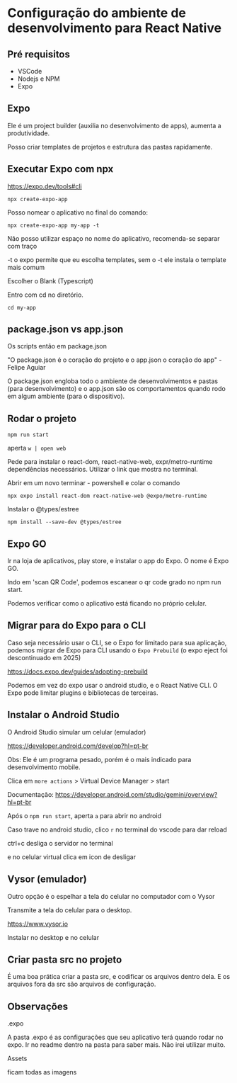 # Configuração do ambiente de desenvolvimento para React Native

## Pré requisitos

* VSCode
* Nodejs e NPM
* Expo

## Expo

Ele é um project builder (auxilia no desenvolvimento de apps), aumenta a produtividade.

Posso criar templates de projetos e estrutura das pastas rapidamente.

## Executar Expo com npx

https://expo.dev/tools#cli

`npx create-expo-app`

Posso nomear o aplicativo no final do comando:

`npx create-expo-app my-app -t`

Não posso utilizar espaço no nome do aplicativo, recomenda-se separar com traço

-t o expo permite que eu escolha templates, sem o -t ele instala o template mais comum

Escolher o Blank (Typescript)

Entro com cd no diretório.

`cd my-app`

## package.json vs app.json

Os scripts então em package.json

"O package.json é o coração do projeto e o app.json o coração do app" - Felipe Aguiar

O package.json engloba todo o ambiente de desenvolvimentos e pastas (para desenvolvimento) e o app.json são os comportamentos quando rodo em algum ambiente (para o dispositivo).

## Rodar o projeto

`npm run start`

aperta `w | open web`

Pede para instalar o react-dom, react-native-web, expr/metro-runtime dependências necessários. Utilizar o link que mostra no terminal.

Abrir em um novo terminar - powershell e colar o comando

`npx expo install react-dom react-native-web @expo/metro-runtime`

Instalar o @types/estree

`npm install --save-dev @types/estree`

## Expo GO

Ir na loja de aplicativos, play store, e instalar o app do Expo. O nome é Expo GO.

Indo em 'scan QR Code', podemos escanear o qr code grado no npm run start.

Podemos verificar como o aplicativo está ficando no próprio celular.

## Migrar para do Expo para o CLI

Caso seja necessário usar o CLI, se o Expo for limitado para sua aplicação, podemos migrar de Expo para CLI usando o `Expo Prebuild` (o expo eject foi descontinuado em 2025)

https://docs.expo.dev/guides/adopting-prebuild 

Podemos em vez do expo usar o android studio, e o React Native CLI. O Expo pode limitar plugins e bibliotecas de terceiras.

## Instalar o Android Studio

O Android Studio simular um celular (emulador)

https://developer.android.com/develop?hl=pt-br

Obs: Ele é um programa pesado, porém é o mais indicado para desenvolvimento mobile.

Clica em `more actions` > Virtual Device Manager > start

Documentação: https://developer.android.com/studio/gemini/overview?hl=pt-br

Após o `npm run start`, aperta `a` para abrir no android

Caso trave no android studio, clico `r` no terminal do vscode para dar reload

ctrl+c desliga o servidor no terminal

e no celular virtual clica em icon de desligar

## Vysor (emulador)

Outro opção é o espelhar a tela do celular no computador com o Vysor

Transmite a tela do celular para o desktop.

https://www.vysor.io 

Instalar no desktop e no celular

## Criar pasta src no projeto

É uma boa prática criar a pasta src, e codificar os arquivos dentro dela. E os arquivos fora da src são arquivos de configuração.

## Observações

.expo 

A pasta .expo é as configurações que seu aplicativo terá quando rodar no expo. Ir no readme dentro na pasta para saber mais. Não irei utilizar muito.

Assets 

ficam todas as imagens

